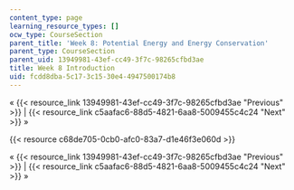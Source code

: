 ```yaml
---
content_type: page
learning_resource_types: []
ocw_type: CourseSection
parent_title: 'Week 8: Potential Energy and Energy Conservation'
parent_type: CourseSection
parent_uid: 13949981-43ef-cc49-3f7c-98265cfbd3ae
title: Week 8 Introduction
uid: fcdd8dba-5c17-3c15-30e4-4947500174b8
---
```


« {{< resource_link 13949981-43ef-cc49-3f7c-98265cfbd3ae "Previous" >}} | {{< resource_link c5aafac6-88d5-4821-6aa8-5009455c4c24 "Next" >}} »

{{< resource c68de705-0cb0-afc0-83a7-d1e46f3e060d >}}

« {{< resource_link 13949981-43ef-cc49-3f7c-98265cfbd3ae "Previous" >}} | {{< resource_link c5aafac6-88d5-4821-6aa8-5009455c4c24 "Next" >}} »